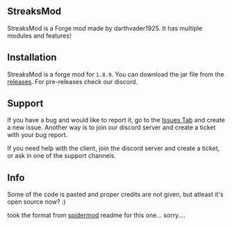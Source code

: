 ## StreaksMod
StreaksMod is a Forge mod made by darthvader1925. It has multiple modules and features!

## Installation

StreaksMod is a forge mod for `1.8.9`. You can download the jar file from the [releases](https://github.com/darthvader1925/StreaksMod/releases). For pre-releases check our discord.
  
## Support

If you have a bug and would like to report it, go to the [Issues Tab](https://github.com/darthvader1925/StreaksMod/issues) and create a new issue. Another way is to join our discord server and create a ticket with your bug report.

If you need help with the client, join the discord server and create a ticket, or ask in one of the support channels.

## Info

Some of the code is pasted and proper credits are not given, but atleast it's open source now? :)

took the format from [spidermod](https://github.com/ionar2/spidermod) readme for this one... sorry....
